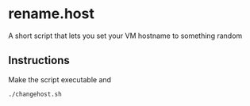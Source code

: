 # rename.host

A short script that lets you set your VM hostname to something random

## Instructions

Make the script executable and

	./changehost.sh
